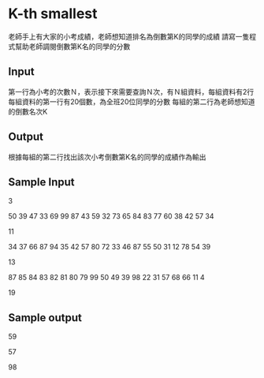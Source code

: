 # K-th smallest
老師手上有大家的小考成績，老師想知道排名為倒數第K的同學的成績
請寫一隻程式幫助老師調閱倒數第K名的同學的分數
## Input
第一行為小考的次數Ｎ，表示接下來需要查詢Ｎ次，有Ｎ組資料，每組資料有2行
每組資料的第一行有20個數，為全班20位同學的分數
每組的第二行為老師想知道的倒數名次K
## Output
根據每組的第二行找出該次小考倒數第K名的同學的成績作為輸出
## Sample Input
3

50 39 47 33 69 99 87 43 59 32 73 65 84 83 77 60 38 42 57 34

11

34 37 66 87 94 35 42 57 80 72 33 46 87 55 50 31 12 78 54 39

13

87 85 84 83 82 81 80 79 99 50 49 39 98 22 31 57 68 66 11 4

19
## Sample output
59

57

98
